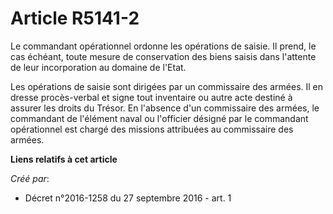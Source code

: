 # Article R5141-2

Le commandant opérationnel ordonne les opérations de saisie. Il prend, le cas échéant, toute mesure de conservation des biens
saisis dans l'attente de leur incorporation au domaine de l'Etat. 

Les opérations de saisie sont dirigées par un commissaire des armées. Il en dresse procès-verbal et signe tout inventaire ou
autre acte destiné à assurer les droits du Trésor. En l'absence d'un commissaire des armées, le commandant de l'élément naval
ou l'officier désigné par le commandant opérationnel est chargé des missions attribuées au commissaire des armées.

**Liens relatifs à cet article**

_Créé par_:

  - Décret n°2016-1258 du 27 septembre 2016 - art. 1
